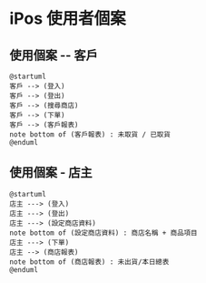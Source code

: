 # iPos 使用者個案

## 使用個案 -- 客戶

```puml
@startuml
客戶 --> (登入)
客戶 --> (登出)
客戶 --> (搜尋商店)
客戶 --> (下單)
客戶 --> (客戶報表)
note bottom of (客戶報表) : 未取貨 / 已取貨
@enduml
```

## 使用個案 - 店主

```puml
@startuml
店主 ---> (登入)
店主 ---> (登出)
店主 ---> (設定商店資料)
note bottom of (設定商店資料) : 商店名稱 + 商品項目
店主 ---> (下單)
店主 --> (商店報表)
note bottom of (商店報表) : 未出貨/本日總表
@enduml
```

